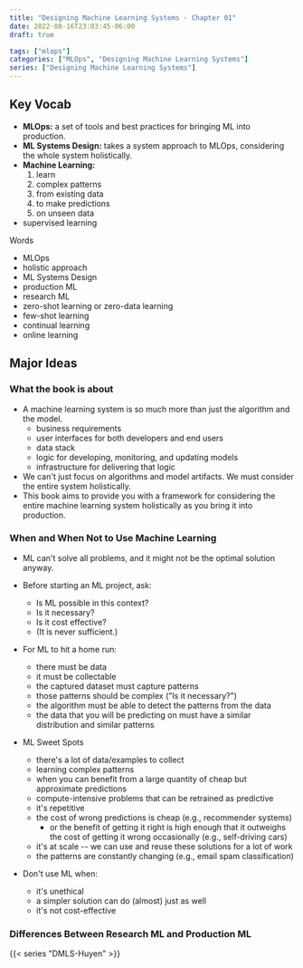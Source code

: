 ```yaml
---
title: "Designing Machine Learning Systems - Chapter 01"
date: 2022-08-16T23:03:45-06:00
draft: true

tags: ["mlops"]
categories: ["MLOps", "Designing Machine Learning Systems"]
series: ["Designing Machine Learning Systems"]
---
```


## Key Vocab

- **MLOps:** a set of tools and best practices for bringing ML into production.
- **ML Systems Design:** takes a system approach to MLOps, considering the
  whole system holistically.
- **Machine Learning:**
    1. learn
    2. complex patterns
    3. from existing data
    4. to make predictions
    5. on unseen data
- supervised learning

Words

- MLOps
- holistic approach
- ML Systems Design
- production ML
- research ML
- zero-shot learning or zero-data learning
- few-shot learning
- continual learning
- online learning


## Major Ideas

### What the book is about

- A machine learning system is so much more than just the algorithm and the
  model.
    - business requirements
    - user interfaces for both developers and end users
    - data stack
    - logic for developing, monitoring, and updating models
    - infrastructure for delivering that logic
- We can't just focus on algorithms and model artifacts.  We must consider the
  entire system holistically.
- This book aims to provide you with a framework for considering the entire
  machine learning system holistically as you bring it into production.


### When and When Not to Use Machine Learning

- ML can't solve all problems, and it might not be the optimal solution anyway.
- Before starting an ML project, ask:
    - Is ML possible in this context?
    - Is it necessary?
    - Is it cost effective?
    - (It is never sufficient.)

- For ML to hit a home run:
    - there must be data
    - it must be collectable
    - the captured dataset must capture patterns
    - those patterns should be complex ("Is it necessary?")
    - the algorithm must be able to detect the patterns from the data
    - the data that you will be predicting on must have a similar distribution
      and similar patterns

- ML Sweet Spots
    - there's a lot of data/examples to collect
    - learning complex patterns
    - when you can benefit from a large quantity of cheap but approximate
      predictions
    - compute-intensive problems that can be retrained as predictive
    - it's repetitive
    - the cost of wrong predictions is cheap (e.g., recommender systems)
        - or the benefit of getting it right is high enough that it outweighs
          the cost of getting it wrong occasionally (e.g., self-driving cars)
    - it's at scale -- we can use and reuse these solutions for a lot of work
    - the patterns are constantly changing (e.g., email spam classification)
    
- Don't use ML when:
    - it's unethical
    - a simpler solution can do (almost) just as well
    - it's not cost-effective

### Differences Between Research ML and Production ML


{{< series "DMLS-Huyen" >}}